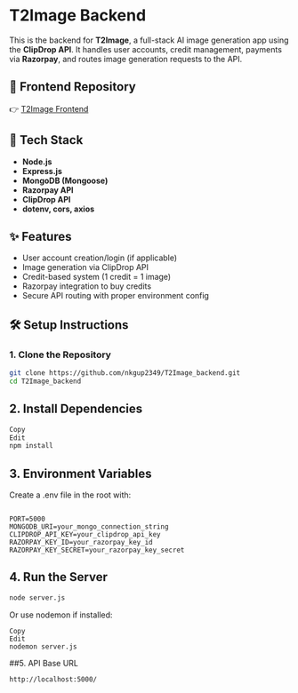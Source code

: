 # T2Image Backend

This is the backend for **T2Image**, a full-stack AI image generation app using the **ClipDrop API**. It handles user accounts, credit management, payments via **Razorpay**, and routes image generation requests to the API.

## 🔗 Frontend Repository

👉 [T2Image Frontend](https://github.com/nkgup2349/T2Image_Frontend)

## 🧰 Tech Stack

- **Node.js**
- **Express.js**
- **MongoDB (Mongoose)**
- **Razorpay API**
- **ClipDrop API**
- **dotenv, cors, axios**

## ✨ Features

- User account creation/login (if applicable)
- Image generation via ClipDrop API
- Credit-based system (1 credit = 1 image)
- Razorpay integration to buy credits
- Secure API routing with proper environment config

## 🛠️ Setup Instructions

### 1. Clone the Repository

```bash
git clone https://github.com/nkgup2349/T2Image_backend.git
cd T2Image_backend
```

## 2. Install Dependencies
```bash
Copy
Edit
npm install

```
## 3. Environment Variables
Create a .env file in the root with:
```

PORT=5000
MONGODB_URI=your_mongo_connection_string
CLIPDROP_API_KEY=your_clipdrop_api_key
RAZORPAY_KEY_ID=your_razorpay_key_id
RAZORPAY_KEY_SECRET=your_razorpay_key_secret

```

## 4. Run the Server
```bash
node server.js
```
Or use nodemon if installed:
```
Copy
Edit
nodemon server.js
```
##5. API Base URL
```
http://localhost:5000/
```
